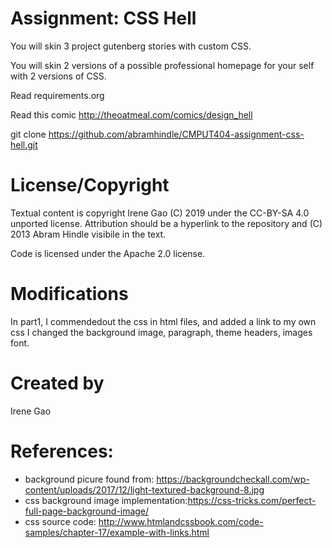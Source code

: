 Assignment: CSS Hell
====================

You will skin 3 project gutenberg stories with custom CSS.

You will skin 2 versions of a possible professional homepage for your
self with 2 versions of CSS.

Read requirements.org

Read this comic http://theoatmeal.com/comics/design_hell

git clone https://github.com/abramhindle/CMPUT404-assignment-css-hell.git

License/Copyright
=================

Textual content is copyright Irene Gao (C) 2019 under the CC-BY-SA
4.0 unported license. Attribution should be a hyperlink to the
repository and (C) 2013 Abram Hindle visibile in the text.

Code is licensed under the Apache 2.0 license.

Modifications
=================

In part1, I commendedout the css in html files, and added a link to my own css 
I changed the background image, paragraph, theme headers, images font.

Created by
=================

Irene Gao

References:
=================
* background picure found from: https://backgroundcheckall.com/wp-content/uploads/2017/12/light-textured-background-8.jpg
* css background image implementation:https://css-tricks.com/perfect-full-page-background-image/
* css source code: http://www.htmlandcssbook.com/code-samples/chapter-17/example-with-links.html